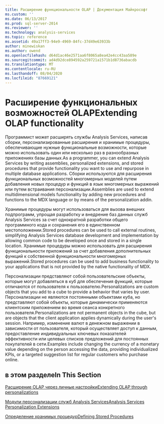 ```yaml
---
title: Расширение функциональности OLAP | Документация Майкрософт
ms.custom: ''
ms.date: 06/13/2017
ms.prod: sql-server-2014
ms.reviewer: ''
ms.technology: analysis-services
ms.topic: reference
ms.assetid: 49a17ff3-94e9-4969-84fc-37d49e63933b
author: minewiskan
ms.author: owend
ms.openlocfilehash: d64d1ac46e2571aa6f8065a8ea42e4cc43aa589e
ms.sourcegitcommit: ad4d92dce894592a259721a1571b1d8736abacdb
ms.translationtype: MT
ms.contentlocale: ru-RU
ms.lasthandoff: 08/04/2020
ms.locfileid: "87669121"
---
```

# <a name="extending-olap-functionality"></a><span data-ttu-id="21f06-102">Расширение функциональных возможностей OLAP</span><span class="sxs-lookup"><span data-stu-id="21f06-102">Extending OLAP functionality</span></span>
  <span data-ttu-id="21f06-103">Программист может расширять службы Analysis Services, написав сборки, персонализированные расширения и хранимые процедуры, обеспечивающие нужные функциональные возможности, которые можно использовать один или несколько раз в разнообразных приложениях базы данных.</span><span class="sxs-lookup"><span data-stu-id="21f06-103">As a programmer, you can extend Analysis Services by writing assemblies, personalized extensions, and stored procedures that provide functionality you want to use and repurpose in multiple database applications.</span></span> <span data-ttu-id="21f06-104">Сборки используются для расширения функциональных возможностей многомерных моделей путем добавления новых процедур и функций в язык многомерных выражений или путем встраивания персонализации.</span><span class="sxs-lookup"><span data-stu-id="21f06-104">Assemblies are used to extend multidimensional models functionality by adding new procedures and functions to the MDX language or by means of the personalization addin.</span></span>  
  
 <span data-ttu-id="21f06-105">Хранимые процедуры могут использоваться для вызова внешних подпрограмм, упрощая разработку и внедрение баз данных служб Analysis Services за счет однократной разработки общего программного кода и сохранения его в единственном местоположении.</span><span class="sxs-lookup"><span data-stu-id="21f06-105">Stored procedures can be used to call external routines, simplifying Analysis Services database development and implementation by allowing common code to be developed once and stored in a single location.</span></span> <span data-ttu-id="21f06-106">Хранимые процедуры можно использовать для расширения функциональности приложений за счет добавления дополнительных функций к собственной функциональности многомерных выражений.</span><span class="sxs-lookup"><span data-stu-id="21f06-106">Stored procedures can be used to add business functionality to your applications that is not provided by the native functionality of MDX.</span></span>  
  
 <span data-ttu-id="21f06-107">Персонализации представляют собой пользовательские объекты, которые могут добавляться в куб для обеспечения функций, которые отличаются от пользователя к пользователю.</span><span class="sxs-lookup"><span data-stu-id="21f06-107">Personalizations are custom objects that you add to a cube to provide a behavior that varies by user.</span></span> <span data-ttu-id="21f06-108">Персонализации не являются постоянными объектами куба, но представляют собой объекты, которые динамически применяются клиентским приложением во время сеанса конкретного пользователя.</span><span class="sxs-lookup"><span data-stu-id="21f06-108">Personalizations are not permanent objects in the cube, but are objects that the client application applies dynamically during the user's session.</span></span> <span data-ttu-id="21f06-109">Например, изменение валют в денежном выражении в зависимости от пользователя, который осуществляет доступ к данным, предоставление индивидуальных ключевых показателей эффективности или целевых списков предложений для постоянных покупателей в сети.</span><span class="sxs-lookup"><span data-stu-id="21f06-109">Examples include changing the currency of a monetary value depending on the person accessing the data, providing individualized KPIs, or a targeted suggestion list for regular customers who purchase online.</span></span>  
  
## <a name="in-this-section"></a><span data-ttu-id="21f06-110">в этом разделе</span><span class="sxs-lookup"><span data-stu-id="21f06-110">In This Section</span></span>  
 [<span data-ttu-id="21f06-111">Расширение OLAP через личные настройки</span><span class="sxs-lookup"><span data-stu-id="21f06-111">Extending OLAP through personalizations</span></span>](extending-olap-through-personalizations.md)  
  
 [<span data-ttu-id="21f06-112">Модули персонализации служб Analysis Services</span><span class="sxs-lookup"><span data-stu-id="21f06-112">Analysis Services Personalization Extensions</span></span>](analysis-services-personalization-extensions.md)  
  
 [<span data-ttu-id="21f06-113">Определение хранимых процедур</span><span class="sxs-lookup"><span data-stu-id="21f06-113">Defining Stored Procedures</span></span>](../../multidimensional-models-extending-olap-stored-procedures/defining-stored-procedures.md)  
  
  
